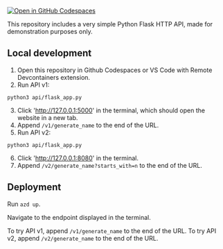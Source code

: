 [![Open in GitHub Codespaces](https://github.com/codespaces/badge.svg)](https://github.com/codespaces/new?hide_repo_select=true&repo=pamelafox%2Fsimple-flask-api-azure-function)

This repository includes a very simple Python Flask HTTP API, made for demonstration purposes only.

## Local development

1. Open this repository in Github Codespaces or VS Code with Remote Devcontainers extension.
2. Run API v1:

```console
python3 api/flask_app.py
```

3. Click 'http://127.0.0.1:5000' in the terminal, which should open the website in a new tab.
4. Append `/v1/generate_name` to the end of the URL.
5. Run API v2:

```console
python3 api/flask_app.py
```

6. Click 'http://127.0.0.1:8080' in the terminal.
7. Append `/v2/generate_name?starts_with=n` to the end of the URL.

## Deployment

Run `azd up`.

Navigate to the endpoint displayed in the terminal.

To try API v1, append `/v1/generate_name` to the end of the URL.
To try API v2, append `/v2/generate_name` to the end of the URL.